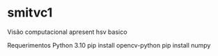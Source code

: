 # smitvc1
Visão computacional apresent hsv basico

Requerimentos
Python 3.10
pip install opencv-python 
pip install numpy
